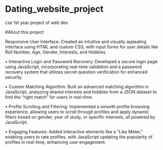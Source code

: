 # Dating_website_project
cse 1st year project of web dev

#About this project

 Responsive User Interface: Created an intuitive and visually appealing interface using HTML and custom CSS,
with input forms for user details like Roll Number, Age, Gender, Interests, and Hobbies.

• Interactive Login and Password Recovery: Developed a secure login page using JavaScript, incorporating
real-time validation and a password recovery system that utilizes secret question verification for enhanced security.

• Custom Matching Algorithm: Built an advanced matching algorithm in JavaScript, analyzing shared interests
and hobbies from a JSON dataset to find the “right match” for users in real-time.

• Profile Scrolling and Filtering: Implemented a smooth profile browsing experience, allowing users to scroll through
profiles and apply dynamic filters based on gender, year of study, or specific interests, all powered by JavaScript.

• Engaging Features: Added interactive elements like a “Like Meter,” enabling users to rate profiles, with JavaScript
updating the popularity of profiles in real-time, enhancing user engagement.
